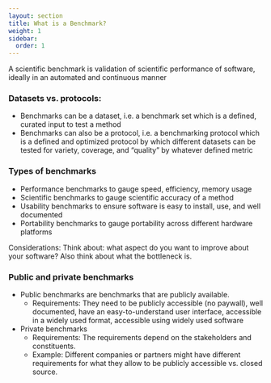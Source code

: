 ```yaml
---
layout: section
title: What is a Benchmark?
weight: 1
sidebar:
  order: 1
---
```

A scientific benchmark is validation of scientific performance of software, ideally in an automated and continuous manner

### Datasets vs. protocols:

* Benchmarks can be a dataset, i.e. a benchmark set which is a defined, curated input to test a method
* Benchmarks can also be a protocol, i.e. a benchmarking protocol which is a defined and optimized protocol by which different datasets can be tested for variety, coverage, and “quality” by whatever defined metric

### Types of benchmarks

* Performance benchmarks to gauge speed, efficiency, memory usage
* Scientific benchmarks to gauge scientific accuracy of a method
* Usability benchmarks to ensure software is easy to install, use, and well documented
* Portability benchmarks to gauge portability across different hardware platforms

Considerations: Think about: what aspect do you want to improve about your software? Also think about what the bottleneck is.

### Public and private benchmarks

* Public benchmarks are benchmarks that are publicly available.
  * Requirements: They need to be publicly accessible (no paywall), well documented, have an easy-to-understand user interface, accessible in a widely used format, accessible using widely used software
* Private benchmarks
  * Requirements: The requirements depend on the stakeholders and constituents.
  * Example: Different companies or partners might have different requirements for what they allow to be publicly accessible vs. closed source.
